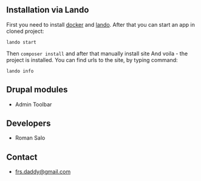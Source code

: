 ## Installation via Lando
First you need to install [docker](https://www.docker.com/get-started) and [lando](https://docs.devwithlando.io).
After that you can start an app in cloned project:
```
lando start
```
Then `composer install` and after that manually install site
And voila - the project is installed. You can find urls to the site, by typing command:
```
lando info
```

## Drupal modules
* Admin Toolbar

## Developers
* Roman Salo

## Contact
* frs.daddy@gmail.com
